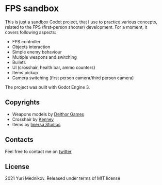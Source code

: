 # FPS sandbox

This is just a sandbox Godot project, that I use to practice various concepts, related to the FPS (first-person shooter) development. For a moment, it covers following aspects:

- FPS controller
- Objects interaction
- Simple enemy behaviour
- Multiple weapons and switching
- Bullets
- UI (crosshair, health bar, ammo counters)
- Items pickup
- Camera switching (first person camera/third person camera)

The project was built with Godot Engine 3.

## Copyrights

- Weapons models by [Delthor Games](https://delthor-games.itch.io/gun-pack)
- Crosshair by [Kenney](https://kenney.nl)
- Items by [Imersa Studios](https://imersastudios.itch.io/)

## Contacts

Feel free to contact me on [twitter](https://www.twitter.com/iuriimednikov)

## License

2021 Yuri Mednikov. Released under terms of MIT license